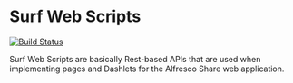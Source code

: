 # Surf Web Scripts

[![Build Status](https://travis-ci.com/Alfresco/surf-webscripts.svg?branch=master)](https://travis-ci.com/Alfresco/surf-webscripts)

Surf Web Scripts are basically Rest-based APIs that are used when implementing pages and Dashlets for the Alfresco Share web application.


